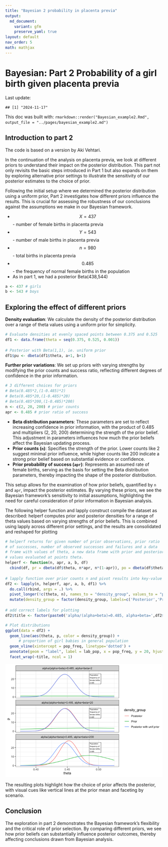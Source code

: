 ```yaml
---
title: "Bayesian 2 probability in placenta previa"
output:
  md_document:
    variant: gfm
    preserve_yaml: true
layout: default
nav_order: 5
math: mathjax
---
```


# Bayesian: Part 2 Probability of a girl birth given placenta previa

Last update:

    ## [1] "2024-11-17"

This doc was built with:
`rmarkdown::render("Bayesian_example2.Rmd", output_file = "../pages/bayesian_example2.md")`

## Introduction to part 2

The code is based on a version by Aki Vehtari.

In the continuation of the analysis on placenta previa, we look at
different priors to understand their impact on the posterior
distribution. This part not only revisits the basic steps introduced in
Part 1 but also expands on them by exploring alternative prior settings
to illustrate the sensitivity of our posterior estimates to the choice
of prior.

Following the initial setup where we determined the posterior
distribution using a uniform prior, Part 2 investigates how different
priors influence the results. This is crucial for assessing the
robustness of our conclusions against the assumptions we make in our
Bayesian framework.

- $$X = 437$$ - number of female births in placenta previa
- $$Y = 543$$ - number of male births in placenta previa
- $$n = 980$$ - total births in placenta previa
- $$0.485$$ - the frequency of normal female births in the population
- As in part 1, we had a posterior Beta(438,544)

``` r
a <- 437 # girls
b <- 543 # boys
```

## Exploring the effect of different priors

**Density evaluation**: We calculate the density of the posterior
distribution over a range of theta values using a uniform prior for
simplicity.

``` r
# Evaluate densities at evenly spaced points between 0.375 and 0.525
df1 <- data.frame(theta = seq(0.375, 0.525, 0.001))

# Posterior with Beta(1,1), ie. uniform prior
df1$pu <- dbeta(df1$theta, a+1, b+1)
```

**Further prior variations**: We set up priors with varying strengths by
modifying the prior counts and success ratio, reflecting different
degrees of confidence in the prior information.

``` r
# 3 different choices for priors
# Beta(0.485*2,(1-0.485)*2)
# Beta(0.485*20,(1-0.485)*20)
# Beta(0.485*200,(1-0.485)*200)
n <- c(2, 20, 200) # prior counts
apr <- 0.485 # prior ratio of success
```

- **Beta distribution parameters**: These parameters are set to reflect
  increasing confidence in prior information, with the product of 0.485
  and multipliers (2, 20, 200) determining the strength of the prior
  belief. This adjustment in parameters influences how much the prior
  beliefs affect the Bayesian updating process.
- **Prior counts (`n`)**: Specifies the strength of the prior. Lower
  counts like 2 suggest minimal prior influence, while higher counts
  like 200 indicate a strong prior belief based on substantial evidence
  or confidence.
- **Prior probability of success (`apr`)**: Represents an assumed rate
  of female births, serving as the basis for setting the Beta
  distribution parameters, thereby impacting the shape of the posterior
  distribution.

This setup allows for the examination of how prior beliefs, quantified
by `n` and `apr`, impact the posterior estimates. By varying these
priors, we see the Bayesian framework’s sensitivity to initial
assumptions, highlighting the need for careful consideration of prior
information in Bayesian analysis.

The following helper function and lapply construct compile the dataset
as described: helperf computes prior and posterior densities for a range
of theta values based on varying strengths of prior beliefs. This is
combined using lapply across different prior settings, and the results
are consolidated and reshaped for plotting

``` r
# helperf returns for given number of prior observations, prior ratio
# of successes, number of observed successes and failures and a data
# frame with values of theta, a new data frame with prior and posterior
# values evaluated at points theta.
helperf <- function(n, apr, a, b, df)
  cbind(df, pr = dbeta(df$theta, n*apr, n*(1-apr)), po = dbeta(df$theta, n*apr + a, n*(1-apr) + b), n = n)

# lapply function over prior counts n and pivot results into key-value pairs.
df2 <- lapply(n, helperf, apr, a, b, df1) %>%
  do.call(rbind, args = .) %>%
  pivot_longer(!c(theta, n), names_to = "density_group", values_to = "p") %>%
  mutate(density_group = factor(density_group, labels=c('Posterior','Prior','Posterior with unif prior')))

# add correct labels for plotting
df2$title <- factor(paste0('alpha/(alpha+beta)=0.485, alpha+beta=',df2$n))
```

``` r
# Plot distributions
ggplot(data = df2) +
  geom_line(aes(theta, p, color = density_group)) +
      # proportion of girl babies in general population
  geom_vline(xintercept = pop_freq, linetype='dotted') +
  annotate(geom = "label", label = lab_pop, x = pop_freq, y = 20, hjust = 0, fill = "white",  alpha = 0.5, size =2) +
  facet_wrap(~title, ncol = 1)
```

![](../assets/images/Bayes_ex2_plot-1.png)<!-- -->

The resulting plots highlight how the choice of prior affects the
posterior, with visual cues like vertical lines at the prior mean and
faceting by scenario.

## Conclusion

The exploration in part 2 demonstrates the Bayesian framework’s
flexibility and the critical role of prior selection. By comparing
different priors, we see how prior beliefs can substantially influence
posterior outcomes, thereby affecting conclusions drawn from Bayesian
analysis.
